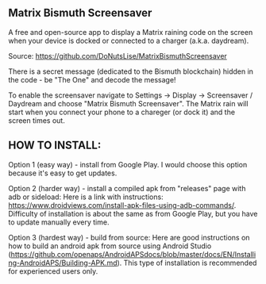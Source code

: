 ## Matrix Bismuth Screensaver

A free and open-source app to display a Matrix raining code on the screen when your device is docked or connected to a charger (a.k.a. daydream).

Source: https://github.com/DoNutsLise/MatrixBismuthScreensaver

There is a secret message (dedicated to the Bismuth blockchain) hidden in the code  - be "The One" and decode the message!

To enable the screensaver navigate to Settings -> Display -> Screensaver / Daydream and choose "Matrix Bismuth Screensaver".
The Matrix rain will start when you connect your phone to  a chareger (or dock it) and the screen times out.


## HOW TO INSTALL:

Option 1 (easy way) - install from Google Play. I would choose this option because it's easy to get updates.

Option 2 (harder way) - install a compiled apk from "releases" page with adb or sideload:
Here is a link with instructions: https://www.droidviews.com/install-apk-files-using-adb-commands/. Difficulty of installation is about the same as from Google Play, but you have to update manually every time.

Option 3 (hardest way) - build from source:
Here are good instructions on how to build an android apk from source using Android Studio (https://github.com/openaps/AndroidAPSdocs/blob/master/docs/EN/Installing-AndroidAPS/Building-APK.md). This type of installation is recommended for experienced users only.


